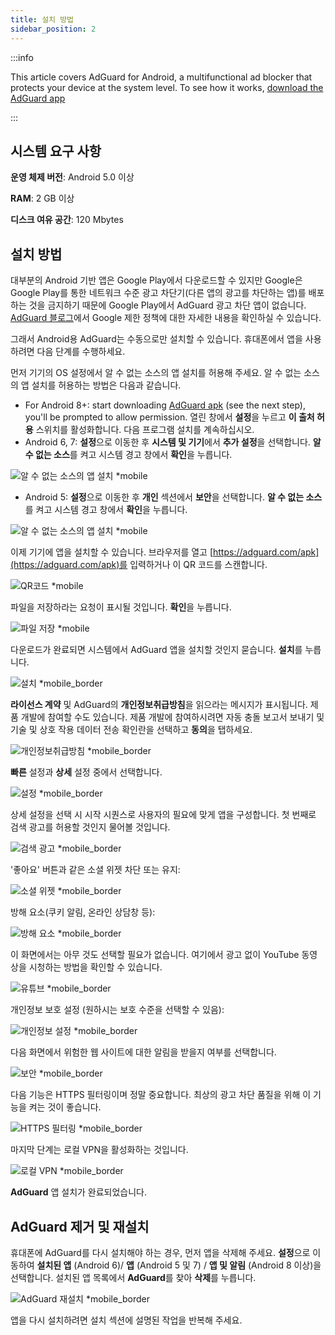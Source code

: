 ```yaml
---
title: 설치 방법
sidebar_position: 2
---
```


:::info

This article covers AdGuard for Android, a multifunctional ad blocker that protects your device at the system level. To see how it works, [download the AdGuard app](https://adguard.com/download.html?auto=true)

:::

## 시스템 요구 사항

**운영 체제 버전**: Android 5.0 이상

**RAM**: 2 GB 이상

**디스크 여유 공간**: 120 Mbytes

## 설치 방법

대부분의 Android 기반 앱은 Google Play에서 다운로드할 수 있지만 Google은 Google Play를 통한 네트워크 수준 광고 차단기(다른 앱의 광고를 차단하는 앱)를 배포하는 것을 금지하기 때문에 Google Play에서 AdGuard 광고 차단 앱이 없습니다. [AdGuard 블로그](https://blog.adguard.com/en/google-removes-adguard-android-app-google-play/)에서 Google 제한 정책에 대한 자세한 내용을 확인하실 수 있습니다.

그래서 Android용 AdGuard는 수동으로만 설치할 수 있습니다. 휴대폰에서 앱을 사용하려면 다음 단계를 수행하세요.

먼저 기기의 OS 설정에서 알 수 없는 소스의 앱 설치를 허용해 주세요. 알 수 없는 소스의 앱 설치를 허용하는 방법은 다음과 같습니다.

* For Android 8+: start downloading [AdGuard apk](https://adguard.com/download.html?auto=1) (see the next step), you'll be prompted to allow permission. 열린 창에서 **설정**을 누르고 **이 출처 허용** 스위치를 활성화합니다. 다음 프로그램 설치를 계속하십시오.
* Android 6, 7: **설정**으로 이동한 후 **시스템 및 기기**에서 **추가 설정**을 선택합니다. **알 수 없는 소스**를 켜고 시스템 경고 창에서 **확인**을 누릅니다.

![알 수 없는 소스의 앱 설치 *mobile](https://cdn.adtidy.org/content/kb/ad_blocker/android/installation/unknown_sources1.png)

* Android 5: **설정**으로 이동한 후 **개인** 섹션에서 **보안**을 선택합니다. **알 수 없는 소스**를 켜고 시스템 경고 창에서 **확인**을 누릅니다.

![알 수 없는 소스의 앱 설치 *mobile](https://cdn.adtidy.org/content/kb/ad_blocker/android/installation/unknown_sources2.png)

이제 기기에 앱을 설치할 수 있습니다. 브라우저를 열고 [https://adguard.com/apk](https://adguard.com/apk)를 입력하거나 이 QR 코드를 스캔합니다.

![QR코드 *mobile](https://cdn.adtidy.org/content/kb/ad_blocker/android/installation/qr.png)

파일을 저장하라는 요청이 표시될 것입니다. **확인**을 누릅니다.

![파일 저장 *mobile](https://cdn.adtidy.org/content/kb/ad_blocker/android/installation/save_the_file.png)

다운로드가 완료되면 시스템에서 AdGuard 앱을 설치할 것인지 묻습니다. **설치**를 누릅니다.

![설치 *mobile_border](https://cdn.adtidy.org/content/kb/ad_blocker/android/installation/1.png)

**라이선스 계약** 및 AdGuard의 **개인정보취급방침**을 읽으라는 메시지가 표시됩니다. 제품 개발에 참여할 수도 있습니다. 제품 개발에 참여하시려면 자동 충돌 보고서 보내기 및 기술 및 상호 작용 데이터 전송 확인란을 선택하고 **동의**을 탭하세요.

![개인정보취급방침 *mobile_border](https://cdn.adtidy.org/content/kb/ad_blocker/android/installation/2.png)

**빠른** 설정과 **상세** 설정 중에서 선택합니다.

![설정 *mobile_border](https://cdn.adtidy.org/content/kb/ad_blocker/android/installation/3.png)

상세 설정을 선택 시 시작 시퀀스로 사용자의 필요에 맞게 앱을 구성합니다. 첫 번째로 검색 광고를 허용할 것인지 물어볼 것입니다.

![검색 광고 *mobile_border](https://cdn.adtidy.org/content/kb/ad_blocker/android/installation/5.png)

'좋아요' 버튼과 같은 소셜 위젯 차단 또는 유지:

![소셜 위젯 *mobile_border](https://cdn.adtidy.org/content/kb/ad_blocker/android/installation/6.png)

방해 요소(쿠키 알림, 온라인 상담창 등):

![방해 요소 *mobile_border](https://cdn.adtidy.org/content/kb/ad_blocker/android/installation/7.png)

이 화면에서는 아무 것도 선택할 필요가 없습니다. 여기에서 광고 없이 YouTube 동영상을 시청하는 방법을 확인할 수 있습니다.

![유튜브 *mobile_border](https://cdn.adtidy.org/content/kb/ad_blocker/android/installation/youtube.jpg)

개인정보 보호 설정 (원하시는 보호 수준을 선택할 수 있음):

![개인정보 설정 *mobile_border](https://cdn.adtidy.org/content/kb/ad_blocker/android/installation/8.png)

다음 화면에서 위험한 웹 사이트에 대한 알림을 받을지 여부를 선택합니다.

![보안 *mobile_border](https://cdn.adtidy.org/content/kb/ad_blocker/android/installation/9.png)

다음 기능은 HTTPS 필터링이며 정말 중요합니다. 최상의 광고 차단 품질을 위해 이 기능을 켜는 것이 좋습니다.

![HTTPS 필터링 *mobile_border](https://cdn.adtidy.org/content/kb/ad_blocker/android/installation/10.png)

마지막 단계는 로컬 VPN을 활성화하는 것입니다.

![로컬 VPN *mobile_border](https://cdn.adtidy.org/content/kb/ad_blocker/android/installation/11.png)

**AdGuard** 앱 설치가 완료되었습니다.

## AdGuard 제거 및 재설치

휴대폰에 AdGuard를 다시 설치해야 하는 경우, 먼저 앱을 삭제해 주세요. **설정**으로 이동하여 **설치된 앱** (Android 6)/ **앱** (Android 5 및 7) / **앱 및 알림** (Android 8 이상)을 선택합니다. 설치된 앱 목록에서 **AdGuard**를 찾아 **삭제**를 누릅니다.

![AdGuard 재설치 *mobile_border](https://cdn.adtidy.org/content/kb/ad_blocker/android/installation/12.png)

앱을 다시 설치하려면 설치 섹션에 설명된 작업을 반복해 주세요.
